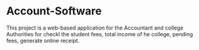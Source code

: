 # Account-Software
This project is a web-based application for the Accountant and college Authorities for checkl the student fees, total income of he college, pending fees, generate online receipt.
